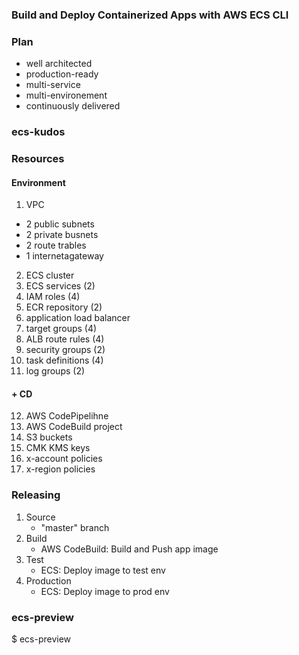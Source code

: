 ### Build and Deploy Containerized Apps with AWS ECS CLI

### Plan

- well architected
- production-ready
- multi-service
- multi-environement
- continuously delivered

### ecs-kudos

### Resources

#### Environment

1. VPC
-   2 public subnets
-   2 private busnets
-   2 route trables
-   1 internetagateway
2. ECS cluster
3. ECS services (2)
4. IAM roles (4)
5. ECR repository (2)
6. application load balancer
7. target groups (4)
8. ALB route rules (4)
9. security groups (2)
10. task definitions (4)
11. log groups (2)

#### + CD

12. AWS CodePipelihne
13. AWS CodeBuild project
14. S3 buckets
15. CMK KMS keys
16. x-account policies
17. x-region policies

### Releasing

1. Source
    - "master" branch
2. Build
    - AWS CodeBuild: Build and Push app image
3. Test
    - ECS: Deploy image to test env
4. Production
    - ECS: Deploy image to prod env

### ecs-preview

$ ecs-preview
